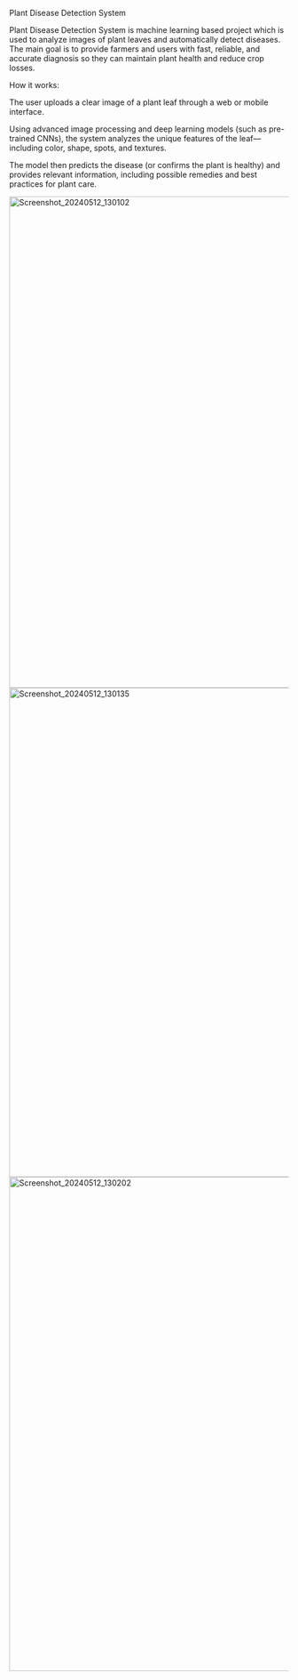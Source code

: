 Plant Disease Detection System

Plant Disease Detection System is machine learning based project which is used to analyze images of plant leaves and automatically detect diseases. 
The main goal is to provide farmers and users with fast, reliable, and accurate diagnosis so they can maintain plant health and reduce crop losses.

How it works:

The user uploads a clear image of a plant leaf through a web or mobile interface.

Using advanced image processing and deep learning models (such as pre-trained CNNs), the system analyzes the unique features of the leaf—including color, shape, spots, and textures.

The model then predicts the disease (or confirms the plant is healthy) and provides relevant information, including possible remedies and best practices for plant care.


<img width="1848" height="884" alt="Screenshot_20240512_130102" src="https://github.com/user-attachments/assets/7c793220-61c9-4f26-9070-c7bffc4418f7" />
<img width="1856" height="880" alt="Screenshot_20240512_130135" src="https://github.com/user-attachments/assets/0fc3549a-8a90-4881-ad6c-053b61205ae1" />
<img width="1810" height="889" alt="Screenshot_20240512_130202" src="https://github.com/user-attachments/assets/36e7a5dd-cf04-4450-96e7-59a22d854f19" />

